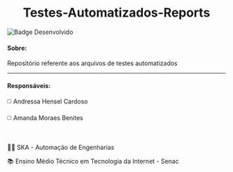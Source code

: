 <h1 align="center"> Testes-Automatizados-Reports </h1>

![Badge Desenvolvido](https://img.shields.io/badge/STATUS-EM%20DESENVOLVIMENTO-green?style=for-the-badge)

<h4> Sobre: </h4>

<p align="justify" > Repositório referente aos arquivos de testes automatizados </p>

<hr>

<h4> Responsáveis: </h4>

<p> ◻️	Andressa Hensel Cardoso </p>
<p> ◻️	Amanda Moraes Benites </p>

<br>

<p> 👩‍💻 SKA - Automação de Engenharias </p>
<p> 📚 Ensino Médio Técnico em Tecnologia da Internet - Senac </p>
